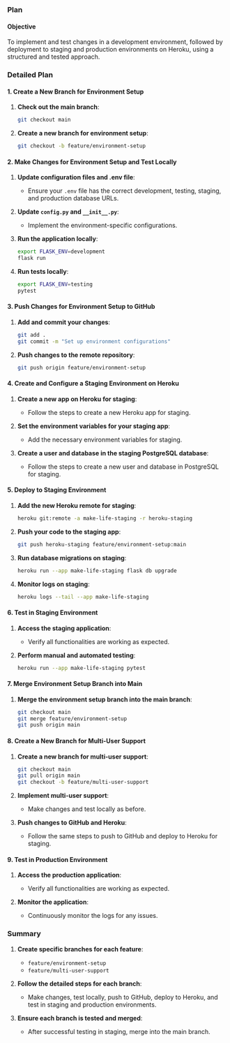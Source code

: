 
### Plan

#### Objective
To implement and test changes in a development environment, followed by deployment to staging and production environments on Heroku, using a structured and tested approach.

### Detailed Plan

#### 1. Create a New Branch for Environment Setup

1. **Check out the main branch**:
   ```sh
   git checkout main
   ```

2. **Create a new branch for environment setup**:
   ```sh
   git checkout -b feature/environment-setup
   ```

#### 2. Make Changes for Environment Setup and Test Locally

1. **Update configuration files and .env file**:
   - Ensure your `.env` file has the correct development, testing, staging, and production database URLs.

2. **Update `config.py` and `__init__.py`**:
   - Implement the environment-specific configurations.

3. **Run the application locally**:
   ```sh
   export FLASK_ENV=development
   flask run
   ```

4. **Run tests locally**:
   ```sh
   export FLASK_ENV=testing
   pytest
   ```

#### 3. Push Changes for Environment Setup to GitHub

1. **Add and commit your changes**:
   ```sh
   git add .
   git commit -m "Set up environment configurations"
   ```

2. **Push changes to the remote repository**:
   ```sh
   git push origin feature/environment-setup
   ```

#### 4. Create and Configure a Staging Environment on Heroku

1. **Create a new app on Heroku for staging**:
   - Follow the steps to create a new Heroku app for staging.

2. **Set the environment variables for your staging app**:
   - Add the necessary environment variables for staging.

3. **Create a user and database in the staging PostgreSQL database**:
   - Follow the steps to create a new user and database in PostgreSQL for staging.

#### 5. Deploy to Staging Environment

1. **Add the new Heroku remote for staging**:
   ```sh
   heroku git:remote -a make-life-staging -r heroku-staging
   ```

2. **Push your code to the staging app**:
   ```sh
   git push heroku-staging feature/environment-setup:main
   ```

3. **Run database migrations on staging**:
   ```sh
   heroku run --app make-life-staging flask db upgrade
   ```

4. **Monitor logs on staging**:
   ```sh
   heroku logs --tail --app make-life-staging
   ```

#### 6. Test in Staging Environment

1. **Access the staging application**:
   - Verify all functionalities are working as expected.

2. **Perform manual and automated testing**:
   ```sh
   heroku run --app make-life-staging pytest
   ```

#### 7. Merge Environment Setup Branch into Main

1. **Merge the environment setup branch into the main branch**:
   ```sh
   git checkout main
   git merge feature/environment-setup
   git push origin main
   ```

#### 8. Create a New Branch for Multi-User Support

1. **Create a new branch for multi-user support**:
   ```sh
   git checkout main
   git pull origin main
   git checkout -b feature/multi-user-support
   ```

2. **Implement multi-user support**:
   - Make changes and test locally as before.

3. **Push changes to GitHub and Heroku**:
   - Follow the same steps to push to GitHub and deploy to Heroku for staging.

#### 9. Test in Production Environment

1. **Access the production application**:
   - Verify all functionalities are working as expected.

2. **Monitor the application**:
   - Continuously monitor the logs for any issues.

### Summary

1. **Create specific branches for each feature**:
   - `feature/environment-setup`
   - `feature/multi-user-support`

2. **Follow the detailed steps for each branch**:
   - Make changes, test locally, push to GitHub, deploy to Heroku, and test in staging and production environments.

3. **Ensure each branch is tested and merged**:
   - After successful testing in staging, merge into the main branch.

